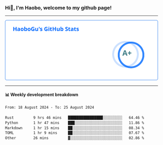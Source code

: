 <!--<h2 align="center"> Hi👋, I'm Haobo, welcome to my github page! </h2>-->
### Hi👋, I'm Haobo, welcome to my github page!
-------

<img href="https://github.com/HaoboGu" src="assets/stats.svg" alt="github stats" /> 

-------

#### 📊 **Weekly development breakdown**
<!--START_SECTION:waka-->

```txt
From: 18 August 2024 - To: 25 August 2024

Rust         9 hrs 46 mins   ████████████████░░░░░░░░░   64.46 %
Python       1 hr 47 mins    ███░░░░░░░░░░░░░░░░░░░░░░   11.86 %
Markdown     1 hr 15 mins    ██░░░░░░░░░░░░░░░░░░░░░░░   08.34 %
TOML         1 hr 9 mins     ██░░░░░░░░░░░░░░░░░░░░░░░   07.67 %
Other        26 mins         ▓░░░░░░░░░░░░░░░░░░░░░░░░   02.86 %
```

<!--END_SECTION:waka-->
<!--
backup url: https://github-readme-status-dusky-ten.vercel.app/api?username=HaoboGu&count_private=true&show_icons=true&theme=transparent&border_color=2f80ed
-->
<!--
**HaoboGu/HaoboGu** is a ✨ _special_ ✨ repository because its `README.md` (this file) appears on your GitHub profile.

Here are some ideas to get you started:

- 🔭 I’m currently working on AI-assisted programming tools
- 🌱 I’m currently learning ...
- 👯 I’m looking to collaborate on ...
- 🤔 I’m looking for help with ...
- 💬 Ask me about ...
- 📫 How to reach me: ...
- 😄 Pronouns: ...
- ⚡ Fun fact: ...
-->
